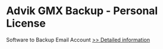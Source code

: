 # Advik GMX Backup - Personal License
Software to Backup Email Account
[>> Detailed information](https://secure.shareit.com/shareit/product.html?productid=300810050&affiliateid=200057808)